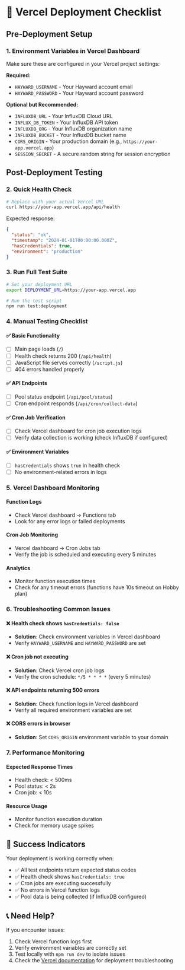# 🚀 Vercel Deployment Checklist

## Pre-Deployment Setup

### 1. Environment Variables in Vercel Dashboard
Make sure these are configured in your Vercel project settings:

**Required:**
- `HAYWARD_USERNAME` - Your Hayward account email
- `HAYWARD_PASSWORD` - Your Hayward account password

**Optional but Recommended:**
- `INFLUXDB_URL` - Your InfluxDB Cloud URL
- `INFLUX_DB_TOKEN` - Your InfluxDB API token
- `INFLUXDB_ORG` - Your InfluxDB organization name
- `INFLUXDB_BUCKET` - Your InfluxDB bucket name
- `CORS_ORIGIN` - Your production domain (e.g., `https://your-app.vercel.app`)
- `SESSION_SECRET` - A secure random string for session encryption

## Post-Deployment Testing

### 2. Quick Health Check
```bash
# Replace with your actual Vercel URL
curl https://your-app.vercel.app/api/health
```

Expected response:
```json
{
  "status": "ok",
  "timestamp": "2024-01-01T00:00:00.000Z",
  "hasCredentials": true,
  "environment": "production"
}
```

### 3. Run Full Test Suite
```bash
# Set your deployment URL
export DEPLOYMENT_URL=https://your-app.vercel.app

# Run the test script
npm run test:deployment
```

### 4. Manual Testing Checklist

#### ✅ Basic Functionality
- [ ] Main page loads (`/`)
- [ ] Health check returns 200 (`/api/health`)
- [ ] JavaScript file serves correctly (`/script.js`)
- [ ] 404 errors handled properly

#### ✅ API Endpoints
- [ ] Pool status endpoint (`/api/pool/status`)
- [ ] Cron endpoint responds (`/api/cron/collect-data`)

#### ✅ Cron Job Verification
- [ ] Check Vercel dashboard for cron job execution logs
- [ ] Verify data collection is working (check InfluxDB if configured)

#### ✅ Environment Variables
- [ ] `hasCredentials` shows `true` in health check
- [ ] No environment-related errors in logs

### 5. Vercel Dashboard Monitoring

#### Function Logs
- Check Vercel dashboard → Functions tab
- Look for any error logs or failed deployments

#### Cron Job Monitoring
- Vercel dashboard → Cron Jobs tab
- Verify the job is scheduled and executing every 5 minutes

#### Analytics
- Monitor function execution times
- Check for any timeout errors (functions have 10s timeout on Hobby plan)

### 6. Troubleshooting Common Issues

#### ❌ Health check shows `hasCredentials: false`
- **Solution**: Check environment variables in Vercel dashboard
- Verify `HAYWARD_USERNAME` and `HAYWARD_PASSWORD` are set

#### ❌ Cron job not executing
- **Solution**: Check Vercel cron job logs
- Verify the cron schedule: `*/5 * * * *` (every 5 minutes)

#### ❌ API endpoints returning 500 errors
- **Solution**: Check function logs in Vercel dashboard
- Verify all required environment variables are set

#### ❌ CORS errors in browser
- **Solution**: Set `CORS_ORIGIN` environment variable to your domain

### 7. Performance Monitoring

#### Expected Response Times
- Health check: < 500ms
- Pool status: < 2s
- Cron job: < 10s

#### Resource Usage
- Monitor function execution duration
- Check for memory usage spikes

## 🎉 Success Indicators

Your deployment is working correctly when:
- ✅ All test endpoints return expected status codes
- ✅ Health check shows `hasCredentials: true`
- ✅ Cron jobs are executing successfully
- ✅ No errors in Vercel function logs
- ✅ Pool data is being collected (if InfluxDB configured)

## 📞 Need Help?

If you encounter issues:
1. Check Vercel function logs first
2. Verify environment variables are correctly set
3. Test locally with `npm run dev` to isolate issues
4. Check the [Vercel documentation](https://vercel.com/docs) for deployment troubleshooting 